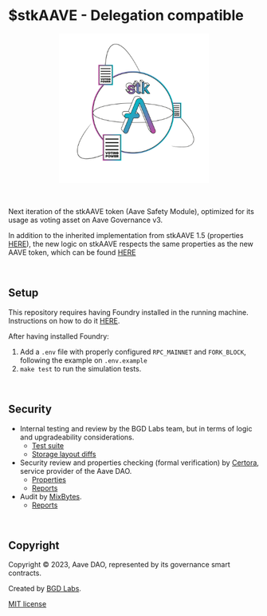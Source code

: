 # $stkAAVE - Delegation compatible

<p align="center">
<img src="./stkaave-token-gov-v3.png" width="300">
</p>

<br>

Next iteration of the stkAAVE token (Aave Safety Module), optimized for its usage as voting asset on Aave Governance v3.

In addition to the inherited implementation from stkAAVE 1.5 (properties [HERE](https://github.com/bgd-labs/aave-stk-v1-5/blob/main/properties.md)), the new logic on stkAAVE respects the same properties as the new AAVE token, which can be found [HERE](https://github.com/bgd-labs/aave-token-v3/blob/main/properties.md)

<br>

## Setup

This repository requires having Foundry installed in the running machine. Instructions on how to do it [HERE](https://github.com/foundry-rs/foundry#installation).

After having installed Foundry:

1. Add a `.env` file with properly configured `RPC_MAINNET` and `FORK_BLOCK`, following the example on `.env.example`
2. `make test` to run the simulation tests.

<br>

## Security

- Internal testing and review by the BGD Labs team, but in terms of logic and upgradeability considerations.
  - [Test suite](./tests/)
  - [Storage layout diffs](./diffs/)
- Security review and properties checking (formal verification) by [Certora](https://www.certora.com/), service provider of the Aave DAO.
  - [Properties](./certora/)
  - [Reports](./audits/Formal_Verification_Report_stk_v3.pdf)
- Audit by [MixBytes](https://mixbytes.io/).
  - [Reports](./audits/MixBytes_audit_Report_gov_v3_voting_assets.pdf)

<br>

## Copyright

Copyright © 2023, Aave DAO, represented by its governance smart contracts.

Created by [BGD Labs](https://bgdlabs.com/).

[MIT license](./LICENSE)
